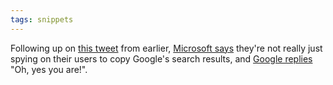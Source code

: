 ```yaml
---
tags: snippets
---
```


Following up on [this tweet](/twitter/552) from earlier, [Microsoft says](http://www.zdnet.com/blog/microsoft/microsoft-we-do-not-copy-googles-results/8557) they're not really just spying on their users to copy Google's search results, and [Google replies](http://googleblog.blogspot.com/2011/02/microsofts-bing-uses-google-search.html) "Oh, yes you are!".
